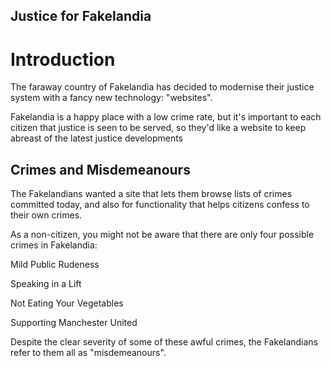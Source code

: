 ## Justice for Fakelandia
# Introduction
The faraway country of Fakelandia has decided to modernise their justice system with a fancy new technology: "websites".

Fakelandia is a happy place with a low crime rate, but it's important to each citizen that justice is seen to be served, so they'd like a website to keep abreast of the latest justice developments

## Crimes and Misdemeanours
The Fakelandians wanted a site that lets them browse lists of crimes committed today, and also for functionality that helps citizens confess to their own crimes.

As a non-citizen, you might not be aware that there are only four possible crimes in Fakelandia:

Mild Public Rudeness

Speaking in a Lift

Not Eating Your Vegetables

Supporting Manchester United

Despite the clear severity of some of these awful crimes, the Fakelandians refer to them all as "misdemeanours".
